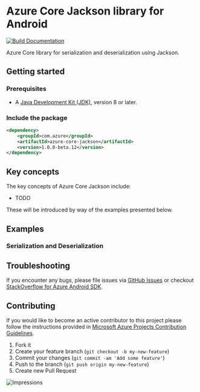 # Azure Core Jackson library for Android

[![Build Documentation](https://img.shields.io/badge/documentation-published-blue.svg)](https://azure.github.io/azure-sdk-for-android)

Azure Core library for serialization and deserialization using Jackson.

## Getting started

### Prerequisites

- A [Java Development Kit (JDK)][jdk_link], version 8 or later.

### Include the package

[//]: # ({x-version-update-start;com.azure:azure-core-serde-jackson;current})
```xml
<dependency>
    <groupId>com.azure</groupId>
    <artifactId>azure-core-jackson</artifactId>
    <version>1.0.0-beta.12</version>
</dependency>
```
[//]: # ({x-version-update-end})

## Key concepts

The key concepts of Azure Core Jackson include:

- TODO

These will be introduced by way of the examples presented below.

## Examples

### Serialization and Deserialization

## Troubleshooting

If you encounter any bugs, please file issues via [GitHub Issues](https://github.com/Azure/azure-sdk-for-android/issues/new/choose)
or checkout [StackOverflow for Azure Android SDK](https://stackoverflow.com/questions/tagged/azure-android-sdk).

## Contributing

If you would like to become an active contributor to this project please follow the instructions provided in
[Microsoft Azure Projects Contribution Guidelines](https://azure.github.io/guidelines.html).

1. Fork it
2. Create your feature branch (`git checkout -b my-new-feature`)
3. Commit your changes (`git commit -am 'Add some feature'`)
4. Push to the branch (`git push origin my-new-feature`)
5. Create new Pull Request

<!-- links -->
[logging]: https://github.com/Azure/azure-sdk-for-java/wiki/Logging-with-Azure-SDK
[jdk_link]: https://docs.microsoft.com/java/azure/jdk/?view=azure-java-stable

![Impressions](https://azure-sdk-impressions.azurewebsites.net/api/impressions/azure-sdk-for-java%2Fsdk%2Fcore%2Fazure-core%2FREADME.png)
